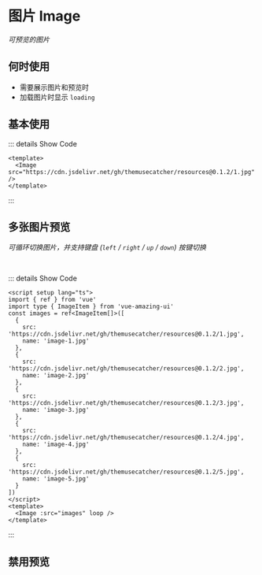 # 图片 Image

<GlobalElement />

*可预览的图片*

## 何时使用

- 需要展示图片和预览时
- 加载图片时显示 `loading`

<script setup lang="ts">
import { ref } from 'vue'
import type { ImageItem } from 'vue-amazing-ui'
const images = ref<ImageItem[]>([
  {
    src: 'https://cdn.jsdelivr.net/gh/themusecatcher/resources@0.1.2/1.jpg',
    name: 'image-1.jpg'
  },
  {
    src: 'https://cdn.jsdelivr.net/gh/themusecatcher/resources@0.1.2/2.jpg',
    name: 'image-2.jpg'
  },
  {
    src: 'https://cdn.jsdelivr.net/gh/themusecatcher/resources@0.1.2/3.jpg',
    name: 'image-3.jpg'
  },
  {
    src: 'https://cdn.jsdelivr.net/gh/themusecatcher/resources@0.1.2/4.jpg',
    name: 'image-4.jpg'
  },
  {
    src: 'https://cdn.jsdelivr.net/gh/themusecatcher/resources@0.1.2/5.jpg',
    name: 'image-5.jpg'
  }
])
</script>

## 基本使用

<!-- <Image src="https://cdn.jsdelivr.net/gh/themusecatcher/resources@0.1.2/1.jpg" /> -->

::: details Show Code

```vue
<template>
  <Image src="https://cdn.jsdelivr.net/gh/themusecatcher/resources@0.1.2/1.jpg" />
</template>
```

:::

## 多张图片预览

*可循环切换图片，并支持键盘 (`left` / `right` / `up` / `down`) 按键切换*

<br/>

<Image :src="images" loop />

::: details Show Code

```vue
<script setup lang="ts">
import { ref } from 'vue'
import type { ImageItem } from 'vue-amazing-ui'
const images = ref<ImageItem[]>([
  {
    src: 'https://cdn.jsdelivr.net/gh/themusecatcher/resources@0.1.2/1.jpg',
    name: 'image-1.jpg'
  },
  {
    src: 'https://cdn.jsdelivr.net/gh/themusecatcher/resources@0.1.2/2.jpg',
    name: 'image-2.jpg'
  },
  {
    src: 'https://cdn.jsdelivr.net/gh/themusecatcher/resources@0.1.2/3.jpg',
    name: 'image-3.jpg'
  },
  {
    src: 'https://cdn.jsdelivr.net/gh/themusecatcher/resources@0.1.2/4.jpg',
    name: 'image-4.jpg'
  },
  {
    src: 'https://cdn.jsdelivr.net/gh/themusecatcher/resources@0.1.2/5.jpg',
    name: 'image-5.jpg'
  }
])
</script>
<template>
  <Image :src="images" loop />
</template>
```

:::

## 禁用预览

<!-- <Image src="https://cdn.jsdelivr.net/gh/themusecatcher/resources@0.1.2/1.jpg" disabled />

::: details Show Code

```vue
<template>
  <Image src="https://cdn.jsdelivr.net/gh/themusecatcher/resources@0.1.2/1.jpg" disabled />
</template>
```

:::

## 自定义样式

*自定义宽高；同时图片覆盖容器；预览文本设为 `preview`*

<br/>

<Image
  :src="images"
  :width="[100, 200, 100, 200, 100]"
  :space-props="{ width: 416 }"
  fit="cover"
  loop
>
  <template #preview>
    <p class="preview-txt">preview</p>
  </template>
</Image>

<style lang="less" scoped>
.preview-txt {
  display: inline-block;
  font-size: 16px;
}
</style>

::: details Show Code

```vue
<script setup lang="ts">
import { ref } from 'vue'
import type { ImageItem } from 'vue-amazing-ui'
const images = ref<ImageItem[]>([
  {
    src: 'https://cdn.jsdelivr.net/gh/themusecatcher/resources@0.1.2/1.jpg',
    name: 'image-1.jpg'
  },
  {
    src: 'https://cdn.jsdelivr.net/gh/themusecatcher/resources@0.1.2/2.jpg',
    name: 'image-2.jpg'
  },
  {
    src: 'https://cdn.jsdelivr.net/gh/themusecatcher/resources@0.1.2/3.jpg',
    name: 'image-3.jpg'
  },
  {
    src: 'https://cdn.jsdelivr.net/gh/themusecatcher/resources@0.1.2/4.jpg',
    name: 'image-4.jpg'
  },
  {
    src: 'https://cdn.jsdelivr.net/gh/themusecatcher/resources@0.1.2/5.jpg',
    name: 'image-5.jpg'
  }
])
</script>
<template>
  <Image
    :src="images"
    :width="[100, 200, 100, 200, 100]"
    :space-props="{ width: 416 }"
    fit="cover"
    loop
  >
    <template #preview>
      <p class="preview-txt">preview</p>
    </template>
  </Image>
</template>
<style lang="less" scoped>
.preview-txt {
  display: inline-block;
  font-size: 16px;
}
</style>
```

:::

## 自定义预览图片样式

<Image :src="images" :preview-image-style="{ background: '#fff', padding: '12px', borderRadius: '8px' }" loop />

::: details Show Code

```vue
<script setup lang="ts">
import { ref } from 'vue'
import type { ImageItem } from 'vue-amazing-ui'
const images = ref<ImageItem[]>([
  {
    src: 'https://cdn.jsdelivr.net/gh/themusecatcher/resources@0.1.2/1.jpg',
    name: 'image-1.jpg'
  },
  {
    src: 'https://cdn.jsdelivr.net/gh/themusecatcher/resources@0.1.2/2.jpg',
    name: 'image-2.jpg'
  },
  {
    src: 'https://cdn.jsdelivr.net/gh/themusecatcher/resources@0.1.2/3.jpg',
    name: 'image-3.jpg'
  },
  {
    src: 'https://cdn.jsdelivr.net/gh/themusecatcher/resources@0.1.2/4.jpg',
    name: 'image-4.jpg'
  },
  {
    src: 'https://cdn.jsdelivr.net/gh/themusecatcher/resources@0.1.2/5.jpg',
    name: 'image-5.jpg'
  }
])
</script>
<template>
  <Image :src="images" :preview-image-style="{ background: '#fff', padding: '12px', borderRadius: '8px' }" loop />
</template>
```

:::

## 自定义排列方式 & 加载中样式

<Image
  :src="images"
  :space-props="{ width: 332, gap: 16 }"
  :spin-props="{ tip: 'loading', indicator: 'spin-line', color: '#fadb14' }"
  loop
/>

::: details Show Code

```vue
<script setup lang="ts">
import { ref } from 'vue'
import type { ImageItem } from 'vue-amazing-ui'
const images = ref<ImageItem[]>([
  {
    src: 'https://cdn.jsdelivr.net/gh/themusecatcher/resources@0.1.2/1.jpg',
    name: 'image-1.jpg'
  },
  {
    src: 'https://cdn.jsdelivr.net/gh/themusecatcher/resources@0.1.2/2.jpg',
    name: 'image-2.jpg'
  },
  {
    src: 'https://cdn.jsdelivr.net/gh/themusecatcher/resources@0.1.2/3.jpg',
    name: 'image-3.jpg'
  },
  {
    src: 'https://cdn.jsdelivr.net/gh/themusecatcher/resources@0.1.2/4.jpg',
    name: 'image-4.jpg'
  },
  {
    src: 'https://cdn.jsdelivr.net/gh/themusecatcher/resources@0.1.2/5.jpg',
    name: 'image-5.jpg'
  }
])
</script>
<template>
  <Image
    :src="images"
    :space-props="{ width: 332, gap: 16 }"
    :spin-props="{ tip: 'loading', indicator: 'spin-line', color: '#fadb14' }"
    loop
  />
</template>
```

:::

## 无边框

<Image :src="images" :bordered="false" fit="cover" loop />

::: details Show Code

```vue
<script setup lang="ts">
import { ref } from 'vue'
import type { ImageItem } from 'vue-amazing-ui'
const images = ref<ImageItem[]>([
  {
    src: 'https://cdn.jsdelivr.net/gh/themusecatcher/resources@0.1.2/1.jpg',
    name: 'image-1.jpg'
  },
  {
    src: 'https://cdn.jsdelivr.net/gh/themusecatcher/resources@0.1.2/2.jpg',
    name: 'image-2.jpg'
  },
  {
    src: 'https://cdn.jsdelivr.net/gh/themusecatcher/resources@0.1.2/3.jpg',
    name: 'image-3.jpg'
  },
  {
    src: 'https://cdn.jsdelivr.net/gh/themusecatcher/resources@0.1.2/4.jpg',
    name: 'image-4.jpg'
  },
  {
    src: 'https://cdn.jsdelivr.net/gh/themusecatcher/resources@0.1.2/5.jpg',
    name: 'image-5.jpg'
  }
])
</script>
<template>
  <Image :src="images" :bordered="false" fit="cover" loop />
</template>
```

:::

## 相册模式

<Image :src="images" album loop />

::: details Show Code

```vue
<script setup lang="ts">
import { ref } from 'vue'
import type { ImageItem } from 'vue-amazing-ui'
const images = ref<ImageItem[]>([
  {
    src: 'https://cdn.jsdelivr.net/gh/themusecatcher/resources@0.1.2/1.jpg',
    name: 'image-1.jpg'
  },
  {
    src: 'https://cdn.jsdelivr.net/gh/themusecatcher/resources@0.1.2/2.jpg',
    name: 'image-2.jpg'
  },
  {
    src: 'https://cdn.jsdelivr.net/gh/themusecatcher/resources@0.1.2/3.jpg',
    name: 'image-3.jpg'
  },
  {
    src: 'https://cdn.jsdelivr.net/gh/themusecatcher/resources@0.1.2/4.jpg',
    name: 'image-4.jpg'
  },
  {
    src: 'https://cdn.jsdelivr.net/gh/themusecatcher/resources@0.1.2/5.jpg',
    name: 'image-5.jpg'
  }
])
</script>
<template>
  <Image :src="images" album loop />
</template>
```

:::

## 自定义预览配置

*更改缩放比率和最大最小缩放比例*

<br/>

<Image
  :zoom-ratio="0.2"
  :min-zoom-scale="0.5"
  :max-zoom-scale="2"
  src="https://cdn.jsdelivr.net/gh/themusecatcher/resources@0.1.2/1.jpg"
/>

::: details Show Code

```vue
<template>
  <Image
    :zoom-ratio="0.2"
    :min-zoom-scale="0.5"
    :max-zoom-scale="2"
    src="https://cdn.jsdelivr.net/gh/themusecatcher/resources@0.1.2/1.jpg"
  />
</template>
```

:::

## APIs

### Image

参数 | 说明 | 类型 | 默认值
:-- | :-- | :-- | :--
src | 图像地址或图像地址数组 | string &#124; [Image](#image-type)[] | undefined
name | 图像名称，没有传入图片名时自动从图像地址 `src` 中读取 | string | undefined
width | 图像宽度，单位 `px` | string &#124; number &#124; (string &#124; number)[] | 100
height | 图像高度，单位 `px` | string &#124; number &#124; (string &#124; number)[] | 100
disabled | 是否禁用图像预览 | boolean | false
bordered | 是否显示边框 | boolean | true
fit | 图片在容器内的的适应类型，参考 [object-fit](https://developer.mozilla.org/zh-CN/docs/Web/CSS/object-fit) | 'contain' &#124; 'fill' &#124; 'cover' &#124; 'none' &#124; 'scale-down' | 'contain'
preview | 预览文本 | string &#124; slot | '预览'
previewImageStyle | 自定义预览图片时 `img` 元素的样式 | [CSSProperties](https://cn.vuejs.org/api/utility-types.html#cssproperties) | {}
spaceProps | `Space` 组件属性配置，参考 [Space Props](https://themusecatcher.github.io/vue-amazing-ui/guide/components/space.html#space)，用于配置多张展示图片时的排列方式 | object | {}
spinProps | `Spin` 组件属性配置，参考 [Spin Props](https://themusecatcher.github.io/vue-amazing-ui/guide/components/spin.html#spin)，用于配置图片加载中样式 | object | {}
zoomRatio | 每次缩放比率 | number | 0.1
minZoomScale | 最小缩放比例 | number | 0.1
maxZoomScale | 最大缩放比例 | number | 10
resetOnDbclick | 缩放移动旋转图片后，是否可以双击还原 | boolean | true
draggable | 是否可以拖动图片 | boolean | false
loop | 是否可以循环切换图片 | boolean | false
album | 是否相册模式，即从一张展示图片点开相册 | boolean | false

### Image Type

名称 | 说明 | 类型 | 默认值
:-- | :-- | :-- | :--
src | 图像地址 | string | undefined
name? | 图像名称 | string | undefined

## Slots

名称 | 说明 | 类型
:-- | :-- | :--
preview | 自定义预览文本 | v-slot:preview

## Methods

名称 | 说明 | 类型
:-- | :-- | :--
preview | 预览索引为 `index` 的图片，从 `0` 开始 | (index: number) => void -->
